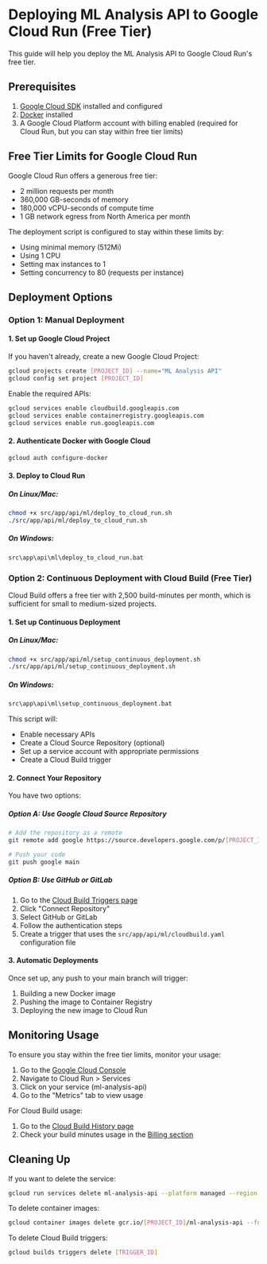 # Deploying ML Analysis API to Google Cloud Run (Free Tier)

This guide will help you deploy the ML Analysis API to Google Cloud Run's free tier.

## Prerequisites

1. [Google Cloud SDK](https://cloud.google.com/sdk/docs/install) installed and configured
2. [Docker](https://docs.docker.com/get-docker/) installed
3. A Google Cloud Platform account with billing enabled (required for Cloud Run, but you can stay within free tier limits)

## Free Tier Limits for Google Cloud Run

Google Cloud Run offers a generous free tier:
- 2 million requests per month
- 360,000 GB-seconds of memory
- 180,000 vCPU-seconds of compute time
- 1 GB network egress from North America per month

The deployment script is configured to stay within these limits by:
- Using minimal memory (512Mi)
- Using 1 CPU
- Setting max instances to 1
- Setting concurrency to 80 (requests per instance)

## Deployment Options

### Option 1: Manual Deployment

#### 1. Set up Google Cloud Project

If you haven't already, create a new Google Cloud Project:

```bash
gcloud projects create [PROJECT_ID] --name="ML Analysis API"
gcloud config set project [PROJECT_ID]
```

Enable the required APIs:

```bash
gcloud services enable cloudbuild.googleapis.com
gcloud services enable containerregistry.googleapis.com
gcloud services enable run.googleapis.com
```

#### 2. Authenticate Docker with Google Cloud

```bash
gcloud auth configure-docker
```

#### 3. Deploy to Cloud Run

##### On Linux/Mac:

```bash
chmod +x src/app/api/ml/deploy_to_cloud_run.sh
./src/app/api/ml/deploy_to_cloud_run.sh
```

##### On Windows:

```bash
src\app\api\ml\deploy_to_cloud_run.bat
```

### Option 2: Continuous Deployment with Cloud Build (Free Tier)

Cloud Build offers a free tier with 2,500 build-minutes per month, which is sufficient for small to medium-sized projects.

#### 1. Set up Continuous Deployment

##### On Linux/Mac:

```bash
chmod +x src/app/api/ml/setup_continuous_deployment.sh
./src/app/api/ml/setup_continuous_deployment.sh
```

##### On Windows:

```bash
src\app\api\ml\setup_continuous_deployment.bat
```

This script will:
- Enable necessary APIs
- Create a Cloud Source Repository (optional)
- Set up a service account with appropriate permissions
- Create a Cloud Build trigger

#### 2. Connect Your Repository

You have two options:

##### Option A: Use Google Cloud Source Repository

```bash
# Add the repository as a remote
git remote add google https://source.developers.google.com/p/[PROJECT_ID]/r/ml-analysis-api

# Push your code
git push google main
```

##### Option B: Use GitHub or GitLab

1. Go to the [Cloud Build Triggers page](https://console.cloud.google.com/cloud-build/triggers)
2. Click "Connect Repository"
3. Select GitHub or GitLab
4. Follow the authentication steps
5. Create a trigger that uses the `src/app/api/ml/cloudbuild.yaml` configuration file

#### 3. Automatic Deployments

Once set up, any push to your main branch will trigger:
1. Building a new Docker image
2. Pushing the image to Container Registry
3. Deploying the new image to Cloud Run

## Monitoring Usage

To ensure you stay within the free tier limits, monitor your usage:

1. Go to the [Google Cloud Console](https://console.cloud.google.com/)
2. Navigate to Cloud Run > Services
3. Click on your service (ml-analysis-api)
4. Go to the "Metrics" tab to view usage

For Cloud Build usage:
1. Go to the [Cloud Build History page](https://console.cloud.google.com/cloud-build/builds)
2. Check your build minutes usage in the [Billing section](https://console.cloud.google.com/billing)

## Cleaning Up

If you want to delete the service:

```bash
gcloud run services delete ml-analysis-api --platform managed --region us-central1
```

To delete container images:

```bash
gcloud container images delete gcr.io/[PROJECT_ID]/ml-analysis-api --force-delete-tags
```

To delete Cloud Build triggers:

```bash
gcloud builds triggers delete [TRIGGER_ID]
``` 